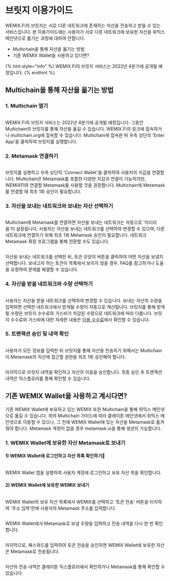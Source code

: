 # 브릿지 이용가이드

WEMIX.Fi의 브릿지는 서로 다른 네트워크에 존재하는 자산을 전송하고 받을 수 있는 서비스입니다. 본 이용가이드에는 사용자가 서로 다른 네트워크에 보유한 자산을 위믹스 메인넷으로 옮기는 과정에 대하여 안합니다.

* Multichain을 통해 자산을 옮기는 방법
* 기존 WEMIX Wallet을 사용하고 있다면?

{% hint style="info" %}
WEMIX.Fi의 브릿지 서비스는 2022년 4분기에 공개될 예정입니다.
{% endhint %}

## Multichain을 통해 자산을 옮기는 방법

### 1. Multichain 열기

<figure><img src="../.gitbook/assets/bridge_guide1.png" alt=""><figcaption></figcaption></figure>

WEMIX.Fi의 브릿지 서비스는 2022년 4분기에 공개될 예정입니다. 그동안 Multichain의 브릿지를 통해 자산을 옮길 수 있습니다. WEMIX.Fi의 링크에 접속하거나 multichain.org에 접속할 수 있습니다. Multichain에 접속한 뒤 우측 상단의 'Enter App'을 클릭하여 브릿지를 실행합니다.

### 2. Metamask 연결하기

<figure><img src="../.gitbook/assets/bridge_guide.png" alt=""><figcaption></figcaption></figure>

브릿지를 실행하고 우측 상단의 'Connect Wallet'을 클릭하여 사용자의 지갑을 연결합니다. Multichain은 Metamask를 포함한 다양한 지갑과 연결이 가능하지만, WEMIXFI와 연결할 Metamask를 사용할 것을 권장합니다. Multichain에 Metamask를 연결할 때 최초 1회 승인이 필요합니다.

### 3. 자산을 보내는 네트워크와 보내는 자산 선택하기

<figure><img src="../.gitbook/assets/bridge_guide4.png" alt=""><figcaption></figcaption></figure>

Multichain에 Metamask를 연결하면 자산을 보내는 네트워크는 자동으로 '이더리움'이 설정됩니다. 사용자는 자산을 보내는 네트워크를 선택하여 변경할 수 있으며, 다른 네트워크에 연결하기 위해 최초 1회 Metamask 승인이 필요합니다. 네트워크 Metamask 확장 프로그램을 통해 전환할 수도 있습니다.

<figure><img src="../.gitbook/assets/bridge_guide5.png" alt=""><figcaption></figcaption></figure>

자산을 보내는 네트워크를 선택한 뒤, 토큰 모양의 버튼을 클릭하여 어떤 자산을 보낼지 선택합니다. 보내고자 하는 토큰이 목록에서 보이지 않을 경우, FAQ를 참고하거나 도움을 요청하여 문제를 해결할 수 있습니다.

### 4. 자산을 받을 네트워크와 수량 선택하기

<figure><img src="../.gitbook/assets/bridge_guide7.png" alt=""><figcaption></figcaption></figure>

사용자는 자산을 받을 네트워크를 선택하여 변경할 수 있습니다. 보내는 자산의 수량을 입력하면 선택한 네트워크에서 받게될 수량이 자동으로 계산됩니다. 브릿지를 통해 받게될 수량은 브릿지 수수료와 가스비가 차감된 수량으로 네트워크에 따라 다릅니다. 브릿지 수수료와 가스비에 대한 자세한 내용은 [이용 수수료](../SERVICES/undefined-2/undefined-1.md)에서 확인할 수 있습니다.

### 5. 트랜잭션 승인 및 내역 확인

<figure><img src="../.gitbook/assets/bridge_guide8 (2).png" alt=""><figcaption></figcaption></figure>

사용자가 모든 정보를 입력한 뒤 브릿지를 통해 자산을 전송하기 위해서는 Multichain이 Metamask의 자산에 접근할 권한을 최초 1회 승인해야 합니다.

<figure><img src="../.gitbook/assets/bridge_guide9.png" alt=""><figcaption></figcaption></figure>

마지막으로 브릿지 내역을 확인하고 자산의 이동을 승인합니다. 최종 승인 후 트랜잭션 내역은 익스플로러를 통해 확인할 수 있습니다.

## 기존 WEMIX Wallet을 사용하고 계시다면?

기존 WEMIX Wallet에 보유하고 있는 WEMIX 또한 Multichain을 통해 위믹스 메인넷으로 옮길 수 있습니다. 위의 Multichain 가이드에 따라 클레이튼 메인넷에서 위믹스 메인넷으로 이동할 수 있으나, 그 전에 WEMIX Wallet에 있는 자산을 Metamask로 옮겨줘야 합니다. Metamask 계정이 없을 경우 metamask.io을 통해 생성이 가능합니다.

### 1. WEMIX Wallet에 보유한 자산 Metamask로 보내기

#### 1) WEMIX Wallet에 로그인하고 자산 목록 확인하기

<figure><img src="../.gitbook/assets/bridge_guide13.png" alt=""><figcaption></figcaption></figure>

WEMIX Wallet 앱을 실행하여 사용자 계정에 로그인하고 보유 자산 목을 확인합니다.

#### 2) WEMIX Wallet에 보유한 WEMIX 보내기

<figure><img src="../.gitbook/assets/bridge_guide14 (1).png" alt=""><figcaption></figcaption></figure>

WEMIX Wallet의 보유 자산 목록에서 WEMIX를 선택하고 '토큰 전송' 버튼을 터치하여 '주소 입력'란에 사용자의 Metamask 주소를 입력합니다.

<figure><img src="../.gitbook/assets/bridge_guide16.png" alt=""><figcaption></figcaption></figure>

WEMIX Wallet에서 Metamask로 보낼 수량을 입력하고 전송 내역을 다시 한 번 확인합니다.

<figure><img src="../.gitbook/assets/bridge_guide17.png" alt=""><figcaption></figcaption></figure>

마지막으로, 패스워드를 입력하여 토큰 전송을 승인하면 WEMIX Wallet에 보유한 자산은 Metamask로 전송됩니다.

<figure><img src="../.gitbook/assets/bridge_guide18.png" alt=""><figcaption></figcaption></figure>

자산의 전송 내역은 클레이튼 익스플로러에서 확인하거나 Metamask를 통해 확인할 수 있습니다.

